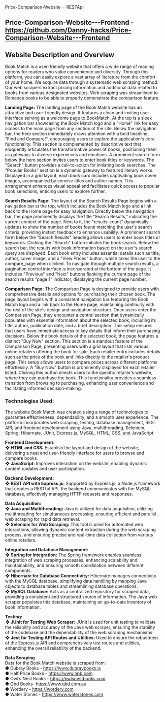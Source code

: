 Price-Comparison-Website---RESTApi
## Price-Comparison-Website---Frontend - https://github.com/Danny-hacks/Price-Comparison-Website---Frontend

## **Website Description and Overview**

Book Match is a user-friendly website that offers a wide range of reading options for readers who
value convenience and diversity. Through this platform, you can easily explore a vast array of
literature from the comfort of your home. We acquire data through a systematic web scraping
method. Our web scrapers extract pricing information and additional data related to books from
various designated websites. Web scraping was streamlined to Romance books to be able to
properly demonstrate the comparison feature. 

**Landing Page:**
The landing page of the Book Match website has an attractive and user-friendly design. It
features a clean and inviting user interface serving as a welcome page to BookMatch. At the top is a sleek navigation bar showcasing the Book Match logo and a "Home" link for easy
access to the main page from any section of the site.
Below the navigation bar, the hero section immediately draws attention with a bold headline,
"Find and Compare!", encouraging users to explore the application's core functionality. This
section is complemented by descriptive text that eloquently articulates the transformative power
of books, positioning them as gateways to diverse experiences and emotions.
A prominent search form below the hero section invites users to enter book titles or keywords.
The "Search" button provides a call-to-action for initiating book searches.
The "Popular Books" section is a dynamic gateway to featured literary works. Displayed in a
grid layout, each book card includes captivating book cover images, accompanied by concise
titles and author names. This arrangement enhances visual appeal and facilitates quick access to
popular book selections, enticing users to explore further.

**Search Results Page:**
The layout of the Search Results Page begins with a navigation bar at the top, which includes the
Book Match logo and a link back to the Home page for easy navigation. Directly below the
navigation bar, the page prominently displays the title "Search Results," indicating the current
context of the page. Next to it, the "results-count" dynamically updates to show the number of
books found matching the user's search criteria, providing instant feedback to enhance usability.
A prominent search form below the "Search Results" heading allows users to enter book titles or
keywords. Clicking the "Search" button initiates the book search. Below the search bar, the
results with book information based on the user's search query are displayed. Each book entry
includes essential details such as title, author, cover image, and a "View Prices" button, which
takes the user to the compare_page when clicked.
To navigate through multiple search results, a pagination control interface is incorporated at the
bottom of the page. It includes "Previous" and "Next" buttons flanking the current page of the
search results "page 1" indicator, displaying the current page number.

**Comparison Page:**
The Comparison Page is designed to provide users with comprehensive details and options for
purchasing their chosen book. The page layout begins with a consistent navigation bar featuring
the Book Match logo and a link back to the Home page, maintaining continuity with the rest of
the site's design and navigation structure.
Once users enter the Comparison Page, they encounter a central section that dynamically
populates with essential information about the selected book, including its title, author,
publication date, and a brief description. This setup ensures that users have immediate access to
key details that inform their purchasing decisions.
Below the book details of the selected book, the page features a distinct "Buy Now" section. This
section is a standout feature of the Comparison Page, presenting users with a grid layout that lists
various online retailers offering the book for sale. Each retailer entry includes details such as the
price of the book and links directly to the retailer's product page. This setup allows users to
compare prices across different platforms effortlessly.
A "Buy Now" button is prominently displayed for each retailer listed. Clicking this button directs
users to the specific retailer's website, where they can purchase the book. This functionality
provides a seamless transition from browsing to purchasing, enhancing user convenience and
facilitating informed decision-making.

### **Technologies Used:**
The website Book Match was created using a range of technologies to guarantee effectiveness,
dependability, and a smooth user experience. The platform incorporates web scraping, testing,
database management, REST API, and frontend development using Java, multithreading,
Selenium, Spring, Hibernate, JUnit, Express.js, MySQL, HTML, CSS, and JavaScript.

**Frontend Development:** <br/>
**❖ HTML and CSS:** Establish the layout and design of the website, delivering a neat and
user-friendly interface for users to browse and compare books. <br/>
**❖ JavaScript:** Improves interaction on the website, enabling dynamic content updates and
user participation.

**Backend Development:** <br/>
**❖ REST API with Express.js:** Supported by Express.js, a Node.js framework that creates a
RESTful API, the backend communicates with the MySQL database, effectively
managing HTTP requests and responses.

**Data Acquisition:** <br/>
**❖ Java and Multithreading:** Java is utilized for data acquisition, utilizing multithreading for
simultaneous processing, ensuring efficient and parallel web scraping for rapid data
retrieval. <br/>
**❖ Selenium for Web Scraping:** This tool is used for automated web interactions, allowing
dynamic content extraction during the web scraping process, and ensuring precise and
real-time data collection from various online retailers.

**Integration and Database Management:** <br/>
**❖ Spring for Integration:** The Spring framework enables seamless integration of web
scraping processes, enhancing scalability and maintainability, and ensuring smooth
coordination between different components. <br/>
**❖ Hibernate for Database Connectivity:** Hibernate manages connectivity with the MySQL
database, simplifying data handling by mapping Java objects to database tables and
streamlining database operations. <br/>
**❖ MySQL Database:** Acts as a centralized repository for scraped data, providing a
consistent and structured source of information. The Java web scraper populates this
database, maintaining an up-to-date inventory of book information. <br/>

**Testing:** <br/>
**❖ JUnit for Testing Web Scraper:** JUnit is used for unit testing to validate the reliability and
accuracy of the Java web scraper, ensuring the stability of the codebase and the
dependability of the web scraping mechanisms. <br/>
**❖ Jest for Testing API Routes and Utilities:** Used to ensure the robustness of the Express.js
API and comprehensively test routes and utilities, enhancing the overall reliability of the
backend. <br/>

**Data Scraping** <br/>
Data for the Book Match website is scraped from: <br/>
● Dubray Books - https://www.dubraybooks.ie <br/>
● Half Price Books - https://www.hpb.com <br/>
● Owl’s Nest Books - https://owlsnestbooks.com <br/>
● Qbd Books- https://www.qbd.com.au <br/>
● Wordery - https://wordery.com <br/>
● Water Stones - https://www.waterstones.com
